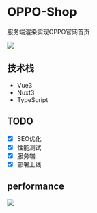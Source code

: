 # OPPO-Shop


服务端渲染实现OPPO官网首页


![](https://cdn.jsdelivr.net/gh/GeorgeHcc/GeorgeHcc@main/assets/blog/nuxt-oppo.png)

## 技术栈
- Vue3
- Nuxt3
- TypeScript

## TODO
- [x]  SEO优化
- [x] 性能测试
- [x] 服务端
- [x] 部署上线

## performance
![](https://cdn.jsdelivr.net/gh/GeorgeHcc/GeorgeHcc@main/assets/blog/performance-oppo-nuxt3.png)
